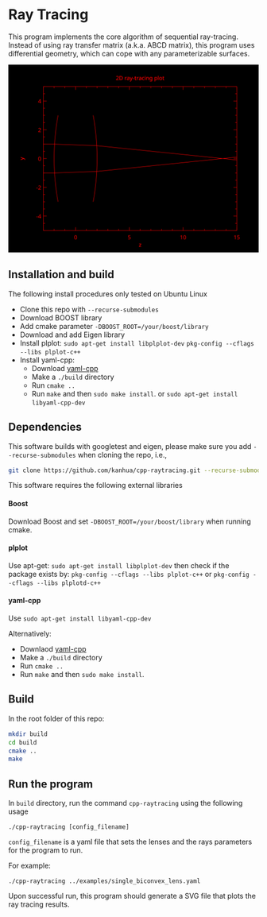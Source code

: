 # Ray Tracing

This program implements the core algorithm of sequential ray-tracing. 
Instead of using ray transfer matrix (a.k.a. ABCD matrix), this program uses differential geometry, 
which can cope with any parameterizable surfaces.

![alt text](examples/convex_lens_1.svg)


## Installation and build

The following install procedures only tested on Ubuntu Linux

- Clone this repo with ```--recurse-submodules```
- Download BOOST library
- Add cmake parameter ```-DBOOST_ROOT=/your/boost/library```
- Download and add Eigen library
- Install plplot: ```sudo apt-get install libplplot-dev``` ```pkg-config --cflags --libs plplot-c++```
- Install yaml-cpp:
  - Download [yaml-cpp](https://github.com/jbeder/yaml-cpp)
  - Make a ```./build``` directory
  - Run ```cmake ..```
  - Run ```make``` and then ```sudo make install```.
 or ```sudo apt-get install libyaml-cpp-dev```
 
## Dependencies

This software builds with googletest and eigen, please make sure you add ```--recurse-submodules``` 
when cloning the repo, i.e.,
```bash
git clone https://github.com/kanhua/cpp-raytracing.git --recurse-submodules
```
 
This software requires the following external libraries

#### Boost
 Download Boost and set ```-DBOOST_ROOT=/your/boost/library``` when running cmake.
 
#### plplot

Use apt-get: 
```sudo apt-get install libplplot-dev``` 
then check if the package exists by:
```pkg-config --cflags --libs plplot-c++``` or
```pkg-config --cflags --libs plplotd-c++```

#### yaml-cpp

Use ```sudo apt-get install libyaml-cpp-dev```

Alternatively:
  - Downlaod [yaml-cpp](https://github.com/jbeder/yaml-cpp)
  - Make a ```./build``` directory
  - Run ```cmake ..```
  - Run ```make``` and then ```sudo make install```.
  
## Build

In the root folder of this repo:

```bash
mkdir build
cd build
cmake ..
make
```

## Run the program

In ```build``` directory, run the command ```cpp-raytracing``` using the following usage
```
./cpp-raytracing [config_filename]
```

```config_filename``` is a yaml file that sets the lenses and the rays parameters for the program to run.


For example:

```$xslt
./cpp-raytracing ../examples/single_biconvex_lens.yaml
```
Upon successful run, this program should generate a SVG file that plots the ray tracing results.


